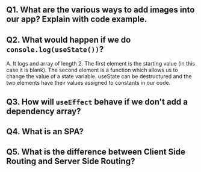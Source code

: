 ## Q1. What are the various ways to add images into our app? Explain with code example.

## Q2. What would happen if we do `console.log(useState())`?
A. It logs and array of length 2. The first element is the starting value (in this case it is blank). The second element is a function which allows us to change the value of a state variable. useState can be destructured and the two elements have their values assigned to constants in our code.

## Q3. How will `useEffect` behave if we don't add a dependency array?

## Q4. What is an SPA?

## Q5. What is the difference between Client Side Routing and Server Side Routing?